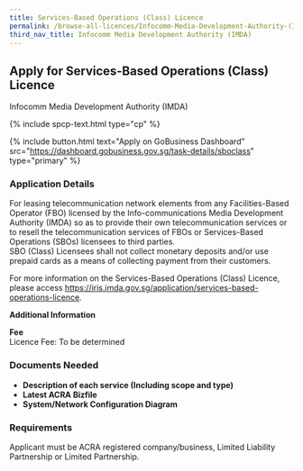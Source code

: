 ```yaml
---
title: Services-Based Operations (Class) Licence
permalink: /browse-all-licences/Infocomm-Media-Development-Authority-(IMDA)/Services-Based-Operations-(Class)-Licence
third_nav_title: Infocomm Media Development Authority (IMDA)
---
```


## Apply for Services-Based Operations (Class) Licence

Infocomm Media Development Authority (IMDA)

{% include spcp-text.html type="cp" %}

{% include button.html text="Apply on GoBusiness Dashboard" src="https://dashboard.gobusiness.gov.sg/task-details/sboclass" type="primary" %}

<H3>Application Details</H3>

<p>
    For leasing telecommunication network elements from any Facilities-Based Operator (FBO) licensed by the Info-communications Media Development Authority (IMDA) so as to provide their own telecommunication services or to resell the telecommunication services of FBOs or Services-Based Operations (SBOs) licensees to third parties.
    <br>SBO (Class) Licensees shall not collect monetary deposits and/or use prepaid cards as a means of collecting payment from their customers.
</p>
<p>
    For more information on the Services-Based Operations (Class) Licence, please access <a href="https://iris.imda.gov.sg/application/services-based-operations-licence" target="_blank" rel="noopener">https://iris.imda.gov.sg/application/services-based-operations-licence</a>.
</p>

<strong>Additional Information</strong>

<p><strong>Fee</strong><br />Licence Fee: To be determined</p>

<H3>Documents Needed</H3>

<ul>
<li><strong>Description of each service (Including scope and type)</strong></li>
<li><strong>Latest ACRA Bizfile</strong></li>
<li><strong>System/Network Configuration Diagram</strong></li>
</ul>

<H3>Requirements</H3>

Applicant must be ACRA registered company/business, Limited Liability Partnership or Limited Partnership.
